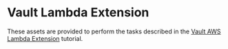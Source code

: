 # Vault Lambda Extension

These assets are provided to perform the tasks described in the [Vault AWS Lambda Extension](https://learn.hashicorp.com/tutorials/vault/aws-lambda) tutorial.
